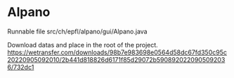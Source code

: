 # Alpano

Runnable file 
src/ch/epfl/alpano/gui/Alpano.java

Download datas and place in the root of the project.
https://wetransfer.com/downloads/98b7e983698e0564d58dc67fd350c95c20220905092010/2b441d818826d6171f85d29072b5908920220905092036/732dc1
